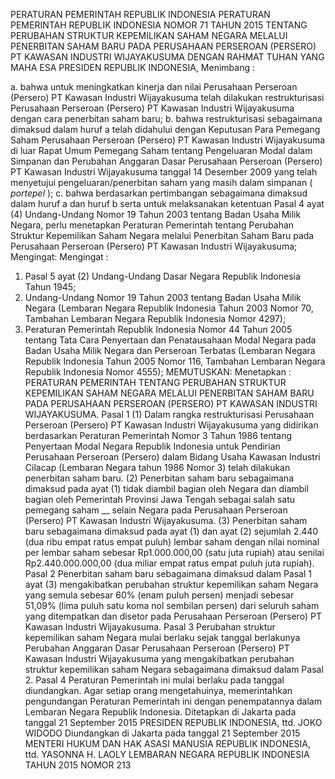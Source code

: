  PERATURAN PEMERINTAH REPUBLIK INDONESIA PERATURAN PEMERINTAH REPUBLIK INDONESIA NOMOR 71 TAHUN 2015 TENTANG PERUBAHAN STRUKTUR KEPEMILIKAN SAHAM NEGARA MELALUI PENERBITAN SAHAM BARU PADA PERUSAHAAN PERSEROAN (PERSERO) PT KAWASAN INDUSTRI WIJAYAKUSUMA
DENGAN RAHMAT TUHAN YANG MAHA ESA PRESIDEN REPUBLIK INDONESIA,
Menimbang :

a. bahwa untuk meningkatkan kinerja dan nilai Perusahaan Perseroan (Persero) PT Kawasan Industri Wijayakusuma telah dilakukan restrukturisasi Perusahaan Perseroan (Persero) PT Kawasan Industri Wijayakusuma dengan cara penerbitan saham baru;
b. bahwa restrukturisasi sebagaimana dimaksud dalam huruf a telah didahului dengan Keputusan Para Pemegang Saham Perusahaan Perseroan (Persero) PT Kawasan Industri Wijayakusuma di luar Rapat Umum Pemegang Saham tentang Pengeluaran Modal dalam Simpanan dan Perubahan Anggaran Dasar Perusahaan Perseroan (Persero) PT Kawasan Industri Wijayakusuma tanggal 14 Desember 2009 yang telah menyetujui pengeluaran/penerbitan saham yang masih dalam simpanan ( _portepel_ );
c. bahwa berdasarkan pertimbangan sebagaimana dimaksud dalam huruf a dan huruf b serta untuk melaksanakan ketentuan Pasal 4 ayat (4) Undang-Undang Nomor 19 Tahun 2003 tentang Badan Usaha Milik Negara, perlu menetapkan Peraturan Pemerintah tentang Perubahan Struktur Kepemilikan Saham Negara melalui Penerbitan Saham Baru pada Perusahaan Perseroan (Persero) PT Kawasan Industri Wijayakusuma;
Mengingat:
Mengingat :

1. Pasal 5 ayat (2) Undang-Undang Dasar Negara Republik Indonesia Tahun 1945;
2. Undang-Undang Nomor 19 Tahun 2003 tentang Badan Usaha Milik Negara (Lembaran Negara Republik Indonesia Tahun 2003 Nomor 70, Tambahan Lembaran Negara Republik Indonesia Nomor 4297);
3. Peraturan Pemerintah Republik Indonesia Nomor 44 Tahun 2005 tentang Tata Cara Penyertaan dan Penatausahaan Modal Negara pada Badan Usaha Milik Negara dan Perseroan Terbatas (Lembaran Negara Republik Indonesia Tahun 2005 Nomor 116, Tambahan Lembaran Negara Republik Indonesia Nomor 4555);
MEMUTUSKAN:
 Menetapkan : PERATURAN PEMERINTAH TENTANG PERUBAHAN STRUKTUR KEPEMILIKAN SAHAM NEGARA MELALUI PENERBITAN SAHAM BARU PADA PERUSAHAAN PERSEROAN (PERSERO) PT KAWASAN INDUSTRI WIJAYAKUSUMA.
Pasal 1
(1) Dalam rangka restrukturisasi Perusahaan Perseroan (Persero) PT Kawasan Industri Wijayakusuma yang didirikan berdasarkan Peraturan Pemerintah Nomor 3 Tahun 1986 tentang Penyertaan Modal Negara Republik Indonesia untuk Pendirian Perusahaan Perseroan (Persero) dalam Bidang Usaha Kawasan Industri Cilacap (Lembaran Negara tahun 1986 Nomor 3) telah dilakukan penerbitan saham baru.
(2) Penerbitan saham baru sebagaimana dimaksud pada ayat (1) tidak diambil bagian oleh Negara dan diambil bagian oleh Pemerintah Provinsi Jawa Tengah sebagai salah satu pemegang saham __ selain Negara pada Perusahaan Perseroan (Persero) PT Kawasan Industri Wijayakusuma.
(3) Penerbitan saham baru sebagaimana dimaksud pada ayat (1) dan ayat (2) sejumlah 2.440 (dua ribu empat ratus empat puluh) lembar saham dengan nilai nominal per lembar saham sebesar Rp1.000.000,00 (satu juta rupiah) atau senilai Rp2.440.000.000,00 (dua miliar empat ratus empat puluh juta rupiah).
Pasal 2
Penerbitan saham baru sebagaimana dimaksud dalam Pasal 1 ayat (3) mengakibatkan perubahan struktur kepemilikan saham Negara yang semula sebesar 60% (enam puluh persen) menjadi sebesar 51,09% (lima puluh satu koma nol sembilan persen) dari seluruh saham yang ditempatkan dan disetor pada Perusahaan Perseroan (Persero) PT Kawasan Industri Wijayakusuma.
Pasal 3
Perubahan struktur kepemilikan saham Negara mulai berlaku sejak tanggal berlakunya Perubahan Anggaran Dasar Perusahaan Perseroan (Persero) PT Kawasan Industri Wijayakusuma yang mengakibatkan perubahan struktur kepemilikan saham Negara sebagaimana dimaksud dalam Pasal 2.
Pasal 4
Peraturan Pemerintah ini mulai berlaku pada tanggal diundangkan.
Agar setiap orang mengetahuinya, memerintahkan pengundangan Peraturan Pemerintah ini dengan penempatannya dalam Lembaran Negara Republik Indonesia. Ditetapkan di Jakarta pada tanggal 21 September 2015 PRESIDEN REPUBLIK INDONESIA, ttd. JOKO WIDODO Diundangkan di Jakarta pada tanggal 21 September 2015 MENTERI HUKUM DAN HAK ASASI MANUSIA REPUBLIK INDONESIA, ttd. YASONNA H. LAOLY LEMBARAN NEGARA REPUBLIK INDONESIA TAHUN 2015 NOMOR 213